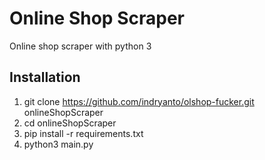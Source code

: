 # Online Shop Scraper
Online shop scraper with python 3

## Installation
1. git clone https://github.com/indryanto/olshop-fucker.git onlineShopScraper
1. cd onlineShopScraper
1. pip install -r requirements.txt
1. python3 main.py
